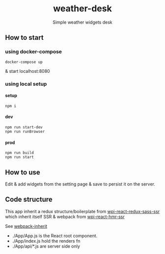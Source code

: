 <h1 align="center">weather-desk</h1>
<p align="center">Simple weather widgets desk</p>

## How to start

### using docker-compose

```
docker-compose up
```

& start localhost:8080

### using local setup

#### setup
```
npm i
```

#### dev
```
npm run start-dev
npm run runBrowser
```

#### prod
```
npm run build
npm run start
```

## How to use

Edit & add widgets from the setting page & save to persist it on the server.

## Code structure

This app inherit a redux structure/boilerplate from [wpi-react-redux-sass-ssr](https://github.com/n8tz/wpi-react-redux-sass-ssr)<br/>
which inherit itself SSR & webpack from [wpi-react-hmr-ssr](https://github.com/n8tz/wpi-react-hmr-ssr)

See [webpack-inherit](https://github.com/n8tz/webpack-inherit)

- ./App/App.js is the React root component.
- ./App/index.js hold the renders fn
- ./App/api/*.js are server side only

